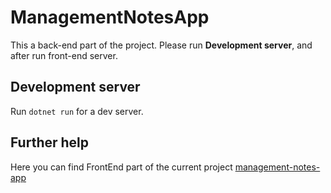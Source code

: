 # ManagementNotesApp

This a back-end part of the project. 
Please run **Development server**, and after run front-end server.

## Development server

Run `dotnet run` for a dev server. 

## Further help

Here you can find FrontEnd part of the current project [management-notes-app](https://github.com/gekru/management-notes-app.git)
